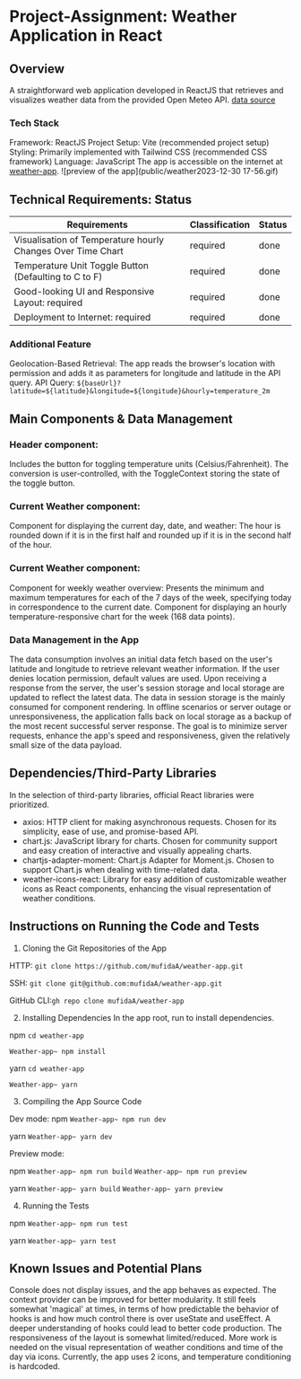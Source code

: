# Project-Assignment: Weather Application in React

## Overview
A straightforward web application developed in ReactJS that retrieves and visualizes weather data from the provided Open Meteo API.
[data source](https://open-meteo.com/en/docs#latitude=65.01&longitude=25.47&hourly=temperature_2m)

### Tech Stack
Framework: ReactJS
Project Setup: Vite (recommended project setup)
Styling: Primarily implemented with Tailwind CSS (recommended CSS framework)
Language: JavaScript
The app is accessible on the internet at [weather-app](https://mufidaa.github.io/weather-app/).
![preview  of the app](public/weather2023-12-30 17-56.gif)


## Technical Requirements: Status

| Requirements                                                 | Classification |Status |
| -------------------------------------------------------------|----------------|----------|
| Visualisation of Temperature hourly Changes Over Time  Chart | required       | done     |
| Temperature Unit Toggle Button (Defaulting to C to F)        | required       | done     |
| Good-looking UI and Responsive Layout: required              | required       | done     |
| Deployment to Internet: required                             | required       | done     |

### Additional Feature
Geolocation-Based Retrieval: The app reads the browser's location with permission and adds it as parameters for longitude and latitude in the API query.
API Query: `${baseUrl}?latitude=${latitude}&longitude=${longitude}&hourly=temperature_2m`

## Main Components & Data Management
### Header component:
Includes the button for toggling temperature units (Celsius/Fahrenheit). The conversion is user-controlled, with the ToggleContext storing the state of the toggle button.

### Current Weather component:
Component for displaying the current day, date, and weather: The hour is rounded down if it is in the first half and rounded up if it is in the second half of the hour.

### Current Weather component:
Component for weekly weather overview: Presents the minimum and maximum temperatures for each of the 7 days of the week, specifying today in correspondence to the current date.
Component for displaying an hourly temperature-responsive chart for the week (168 data points).

### Data Management in the App
The data consumption involves an initial data fetch based on the user's latitude and longitude to retrieve relevant weather information. If the user denies location permission, default values are used.
Upon receiving a response from the server, the user's session storage and local storage are updated to reflect the latest data.
The data in session storage is the mainly consumed for component rendering.
In offline scenarios or server outage or unresponsiveness, the application falls back on local storage as a backup of the most recent successful server response.
The goal is to minimize server requests, enhance the app's speed and responsiveness, given the relatively small size of the data payload.

## Dependencies/Third-Party Libraries
In the selection of third-party libraries, official React libraries were prioritized.

- axios: HTTP client for making asynchronous requests. Chosen for its simplicity, ease of use, and promise-based API.
- chart.js: JavaScript library for charts. Chosen for community support and easy creation of interactive and visually appealing charts.
- chartjs-adapter-moment: Chart.js Adapter for Moment.js. Chosen to support Chart.js when dealing with time-related data.
- weather-icons-react: Library for easy addition of customizable weather icons as React components, enhancing the visual representation of weather conditions.

## Instructions on Running the Code and Tests

1. Cloning the Git Repositories of the App

HTTP: `git clone https://github.com/mufidaA/weather-app.git`

SSH: `git clone git@github.com:mufidaA/weather-app.git`

GitHub CLI:`gh repo clone mufidaA/weather-app`

2. Installing Dependencies
In the app root, run to install dependencies.

npm
`cd weather-app`

`Weather-app~ npm install`

yarn
`cd weather-app`

`Weather-app~ yarn`

3. Compiling the App Source Code

Dev mode:
npm
`Weather-app~ npm run dev`

yarn
`Weather-app~ yarn dev`

Preview mode:

npm
`Weather-app~ npm run build`
`Weather-app~ npm run preview`

yarn
`Weather-app~ yarn build`
`Weather-app~ yarn preview`

4. Running the Tests

npm `Weather-app~ npm run test`

yarn `Weather-app~ yarn test`

## Known Issues and Potential Plans
Console does not display issues, and the app behaves as expected.
The context provider can be improved for better modularity. It still feels somewhat 'magical' at times, in terms of how predictable the behavior of hooks is and how much control there is over useState and useEffect. A deeper understanding of hooks could lead to better code production.
The responsiveness of the layout is somewhat limited/reduced.
More work is needed on the visual representation of weather conditions and time of the day via icons. Currently, the app uses 2 icons, and temperature conditioning is hardcoded.
